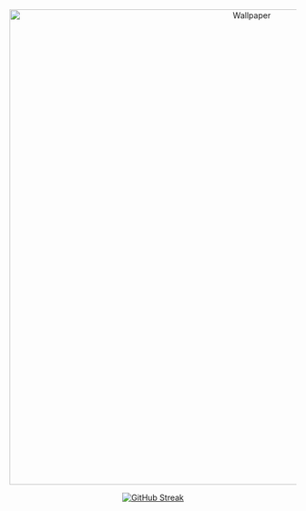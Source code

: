 <div align="center">
  <img src="https://github.com/user-attachments/assets/d6bde9bd-ee7b-4846-8724-3190e910c12a" alt="Wallpaper" width="835">
 </div>

 <p align="center">
<a href="https://github.com/petrmichal0"><img src="https://streak-stats.demolab.com?user=petrmichal0&theme=dark&hide_border=true&date_format=j%20M%5B%20Y%5D&mode=weekly&card_width=835" alt="GitHub Streak" /></a>
</p>









